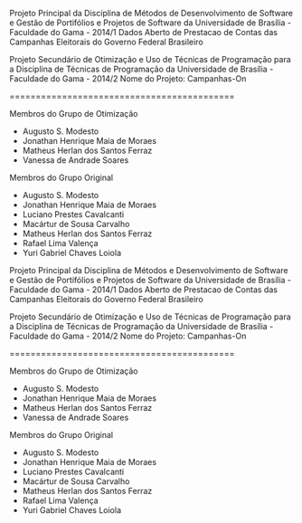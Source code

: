 Projeto Principal da Disciplina de Métodos de Desenvolvimento de
Software e Gestão de Portifólios e Projetos de Software da
Universidade de Brasília - Faculdade do Gama - 2014/1
Dados Aberto de Prestacao de Contas das Campanhas Eleitorais
do Governo Federal Brasileiro

Projeto Secundário de Otimização e Uso de Técnicas de Programação
para a Disciplina de Técnicas de Programação da
Universidade de Brasília - Faculdade do Gama - 2014/2
Nome do Projeto: Campanhas-On

===========================================

Membros do Grupo de Otimização

- Augusto S. Modesto
- Jonathan Henrique Maia de Moraes
- Matheus Herlan dos Santos Ferraz
- Vanessa de Andrade Soares

Membros do Grupo Original

- Augusto S. Modesto
- Jonathan Henrique Maia de Moraes
- Luciano Prestes Cavalcanti
- Macártur de Sousa Carvalho
- Matheus Herlan dos Santos Ferraz
- Rafael Lima Valença
- Yuri Gabriel Chaves Loiola


Projeto Principal da Disciplina de Métodos e Desenvolvimento de
Software e Gestão de Portifólios e Projetos de Software da
Universidade de Brasília - Faculdade do Gama - 2014/1
Dados Aberto de Prestacao de Contas das Campanhas Eleitorais
do Governo Federal Brasileiro

Projeto Secundário de Otimização e Uso de Técnicas de Programação
para a Disciplina de Técnicas de Programação da
Universidade de Brasília - Faculdade do Gama - 2014/2
Nome do Projeto: Campanhas-On

===========================================

Membros do Grupo de Otimização

- Augusto S. Modesto
- Jonathan Henrique Maia de Moraes
- Matheus Herlan dos Santos Ferraz
- Vanessa de Andrade Soares

Membros do Grupo Original

- Augusto S. Modesto
- Jonathan Henrique Maia de Moraes
- Luciano Prestes Cavalcanti
- Macártur de Sousa Carvalho
- Matheus Herlan dos Santos Ferraz
- Rafael Lima Valença
- Yuri Gabriel Chaves Loiola
